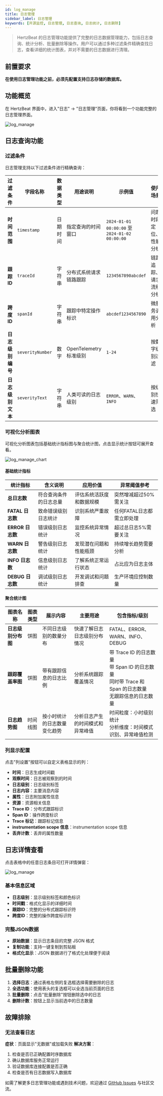 ```yaml
---
id: log_manage
title: 日志管理
sidebar_label: 日志管理
keywords: [开源监控, 日志管理, 日志查询, 日志统计, 日志删除]
---
```


> HertzBeat 的日志管理功能提供了完整的日志数据管理能力，包括日志查询、统计分析、批量删除等操作。用户可以通过多种过滤条件精确查找日志，查看详细的统计图表，并对不需要的日志数据进行清理。

## 前置要求

**在使用日志管理功能之前，必须先配置支持日志存储的数据库。**

## 功能概览

在 HertzBeat 界面中，进入"日志" -> "日志管理"页面，你将看到一个功能完整的日志管理界面。

![log_manage](/img/docs/help/log_manage_cn.png)

## 日志查询功能

### 过滤条件

日志管理支持以下过滤条件进行精确查询：

| 过滤条件 | 字段名称 | 数据类型 | 用途说明 | 示例值 | 使用场景 |
|---------|---------|---------|---------|--------|---------|
| **时间范围** | `timestamp` | 日期时间 | 指定查询的时间窗口 | `2024-01-01 00:00:00` 至 `2024-01-02 00:00:00` | 问题时段定位、性能分析 |
| **跟踪ID** | `traceId` | 字符串 | 分布式系统请求链路跟踪 | `1234567890abcdef` | 链路追踪、请求流程分析 |
| **跨度ID** | `spanId` | 字符串 | 跟踪中特定操作标识 | `abcdef1234567890` | 微服务调用分析 |
| **日志级别编号** | `severityNumber` | 数字 | OpenTelemetry 标准级别 | `1-24` | 按数字级别过滤 |
| **日志级别文本** | `severityText` | 字符串 | 人类可读的日志级别 | `ERROR`、`WARN`、`INFO` | 按级别快速筛选 |

### 可视化分析图表

可视化分析图表包括基础统计指标图与聚合统计图，点击显示统计按钮可展开查看。

![log_manage_chart](/img/docs/help/log_manage_chart_cn.png)

#### 基础统计指标

| 统计指标 | 含义说明 | 应用价值 | 异常阈值参考 |
|---------|---------|---------|-------------|
| **总日志数** | 符合查询条件的日志总量 | 评估系统活跃度和数据规模 | 突然增减超过50%需关注 |
| **FATAL 日志数** | 致命错误级别日志统计 | 识别系统严重故障 | 任何FATAL日志都需立即处理 |
| **ERROR 日志数** | 错误级别日志统计 | 监控系统异常情况 | 超过总日志5%需要关注 |
| **WARN 日志数** | 警告级别日志统计 | 发现潜在问题和性能瓶颈 | 持续增长趋势需要分析 |
| **INFO 日志数** | 信息级别日志统计 | 了解系统正常运行状态 | 占比应为日志主体 |
| **DEBUG 日志数** | 调试级别日志统计 | 开发调试和问题排查 | 生产环境应控制数量 |

#### 聚合统计图

| 图表名称 | 图表类型 | 展示内容 | 主要用途 | 包含指标/级别 |
|---------|---------|---------|---------|-------------|
| **日志级别分布图** | 饼图 | 不同日志级别的数量分布 | 快速了解日志日志级别分布情况 | FATAL、ERROR、WARN、INFO、DEBUG |
| **跟踪覆盖率图** | 饼图 | 带有跟踪信息的日志比例 | 分析系统跟踪覆盖情况 | 带 Trace ID 的日志数量<br/>带 Span ID 的日志数量<br/>同时带 Trace 和 Span 的日志数量<br/>无跟踪信息的日志数量 |
| **日志趋势图** | 时间线图 | 按小时统计的日志数量变化趋势 | 分析日志产生的时间模式和异常峰值 | 时间粒度：小时级别统计<br/>分析维度：时间模式识别、异常峰值检测 |

### 列显示配置

点击"列设置"按钮可以自定义表格显示的列：

- **时间**：日志生成时间戳
- **观察时间**：日志被观察到的时间
- **日志级别**：日志级别标签
- **日志内容**：主要消息内容
- **属性**：日志附加属性信息
- **资源**：资源相关信息
- **Trace ID**：分布式跟踪标识
- **Span ID**：操作跨度标识
- **Trace 标记**：跟踪标记信息
- **instrumentation scope 信息**：instrumentation scope 信息
- **丢弃计数**：丢弃的属性数量

## 日志详情查看

点击表格中的任意日志条目可打开详情弹窗：

![log_manage](/img/docs/help/log_manage_log_details_cn.png)

### 基本信息区域

- **日志级别**：显示级别标签和颜色标识
- **时间戳**：格式化显示的详细时间
- **跟踪ID**：完整的分布式跟踪标识符
- **跨度ID**：完整的操作跨度标识符

### 完整JSON数据

- **原始数据**：显示日志条目的完整 JSON 格式
- **复制功能**：支持一键复制到剪贴板
- **格式化显示**：JSON 数据进行了格式化处理便于阅读

## 批量删除功能

1. **选择日志**：通过表格左侧的复选框选择需要删除的日志
2. **全选功能**：使用表头的复选框可以全选当前页面的日志
3. **批量删除**：点击"批量删除"按钮删除选中的日志
4. **删除计数**：按钮上显示当前选中的日志数量

## 故障排除

### 无法查看日志

**症状**：页面显示"无数据"或加载失败
**解决方案**：

1. 检查是否已正确配置时序数据库
2. 确认数据库服务正常运行
3. 验证数据库连接配置是否正确
4. 检查是否有日志数据写入数据库

如需了解更多日志管理功能或遇到技术问题，欢迎通过 [GitHub Issues](https://github.com/apache/hertzbeat/issues) 与社区交流。
